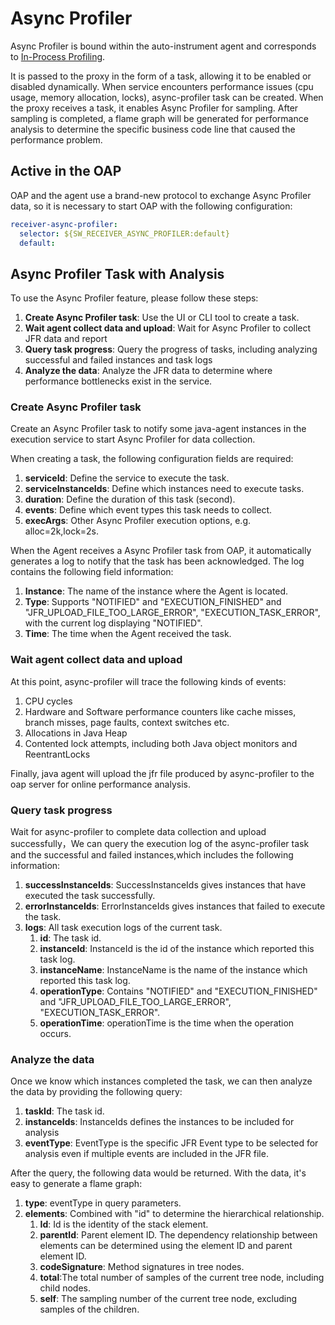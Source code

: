 # Async Profiler

Async Profiler is bound within the auto-instrument agent and corresponds to [In-Process Profiling](../../concepts-and-designs/profiling.md#in-process-profiling).

It is passed to the proxy in the form of a task, allowing it to be enabled or disabled dynamically.
When service encounters performance issues (cpu usage, memory allocation, locks), async-profiler task can be created.
When the proxy receives a task, it enables Async Profiler for sampling.
After sampling is completed, a flame graph will be generated for performance analysis to determine the specific business code line that caused the performance problem.

## Active in the OAP
OAP and the agent use a brand-new protocol to exchange Async Profiler data, so it is necessary to start OAP with the following configuration:

```yaml
receiver-async-profiler:
  selector: ${SW_RECEIVER_ASYNC_PROFILER:default}
  default:
```

## Async Profiler Task with Analysis

To use the Async Profiler feature, please follow these steps:

1. **Create Async Profiler task**: Use the UI or CLI tool to create a task.
2. **Wait agent collect data and upload**: Wait for Async Profiler to collect JFR data and report
3. **Query task progress**: Query the progress of tasks, including analyzing successful and failed instances and task logs
4. **Analyze the data**: Analyze the JFR data to determine where performance bottlenecks exist in the service.

### Create Async Profiler task

Create an Async Profiler task to notify some java-agent instances in the execution service to start Async Profiler for data collection.

When creating a task, the following configuration fields are required:

1. **serviceId**: Define the service to execute the task.
2. **serviceInstanceIds**: Define which instances need to execute tasks.
3. **duration**: Define the duration of this task (second).
4. **events**: Define which event types this task needs to collect.
5. **execArgs**: Other Async Profiler execution options, e.g. alloc=2k,lock=2s.

When the Agent receives a Async Profiler task from OAP, it automatically generates a log to notify that the task has been acknowledged. The log contains the following field information:

1. **Instance**: The name of the instance where the Agent is located.
2. **Type**: Supports "NOTIFIED" and "EXECUTION_FINISHED" and "JFR_UPLOAD_FILE_TOO_LARGE_ERROR", "EXECUTION_TASK_ERROR", with the current log displaying "NOTIFIED".
3. **Time**: The time when the Agent received the task.

### Wait agent collect data and upload

At this point, async-profiler will trace the following kinds of events:   

1. CPU cycles
2. Hardware and Software performance counters like cache misses, branch misses, page faults, context switches etc.
3. Allocations in Java Heap
4. Contented lock attempts, including both Java object monitors and ReentrantLocks

Finally, java agent will upload the jfr file produced by async-profiler to the oap server for online performance analysis.

### Query task progress

Wait for async-profiler to complete data collection and upload successfully，We can query the execution log of the async-profiler task and the successful and failed instances,which includes the following information:

1. **successInstanceIds**: SuccessInstanceIds gives instances that have executed the task successfully.
2. **errorInstanceIds**: ErrorInstanceIds gives instances that failed to execute the task.
3. **logs**: All task execution logs of the current task.
    1. **id**: The task id.
    2. **instanceId**: InstanceId is the id of the instance which reported this task log.
    3. **instanceName**: InstanceName is the name of the instance which reported this task log.
    4. **operationType**: Contains "NOTIFIED" and "EXECUTION_FINISHED" and "JFR_UPLOAD_FILE_TOO_LARGE_ERROR", "EXECUTION_TASK_ERROR".
    5. **operationTime**: operationTime is the time when the operation occurs.

### Analyze the data

Once we know which instances completed the task, we can then analyze the data by providing the following query:

1. **taskId**: The task id.
2. **instanceIds**: InstanceIds defines the instances to be included for analysis
3. **eventType**: EventType is the specific JFR Event type to be selected for analysis even if multiple events are included in the JFR file.

After the query, the following data would be returned. With the data, it's easy to generate a flame graph:
1. **type**: eventType in query parameters.
2. **elements**: Combined with "id" to determine the hierarchical relationship.
   1. **Id**: Id is the identity of the stack element.
   2. **parentId**: Parent element ID. The dependency relationship between elements can be determined using the element ID and parent element ID.
   3. **codeSignature**: Method signatures in tree nodes.
   4. **total**:The total number of samples of the current tree node, including child nodes.
   5. **self**: The sampling number of the current tree node, excluding samples of the children.
